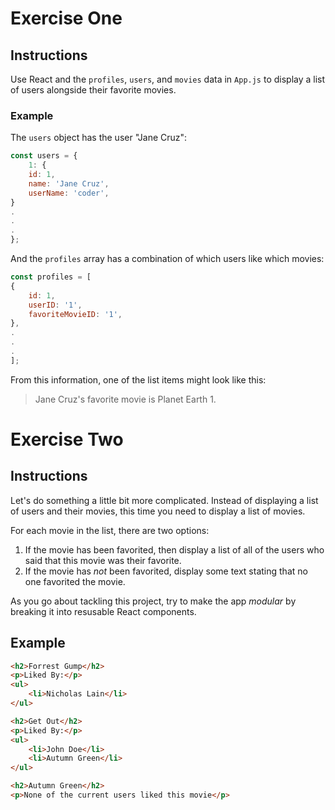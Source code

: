 # Exercise One

## Instructions

Use React and the `profiles`, `users`, and `movies` data in `App.js` to display a list of users alongside their favorite movies.

### Example

The `users` object has the user "Jane Cruz":

```js
const users = {
    1: {
    id: 1,
    name: 'Jane Cruz',
    userName: 'coder',
}
.
.
.
};
```

And the `profiles` array has a combination of which users like which movies:

```js
const profiles = [
{
    id: 1,
    userID: '1',
    favoriteMovieID: '1',
},
.
.
.
];
```

From this information, one of the list items might look like this:

> Jane Cruz's favorite movie is Planet Earth 1.


# Exercise Two

## Instructions

Let's do something a little bit more complicated. Instead of displaying a
list of users and their movies, this time you need to display a list of movies.

For each movie in the list, there are two options:

1. If the movie has been favorited, then display a list of all of the users who said that this movie was their favorite.
2. If the movie has *not* been favorited, display some text stating that no one favorited the movie.

As you go about tackling this project, try to make the app *modular* by breaking it into resusable React components.

## Example

```html
<h2>Forrest Gump</h2>
<p>Liked By:</p>
<ul>
    <li>Nicholas Lain</li>
</ul>

<h2>Get Out</h2>
<p>Liked By:</p>
<ul>
    <li>John Doe</li>
    <li>Autumn Green</li>
</ul>

<h2>Autumn Green</h2>
<p>None of the current users liked this movie</p>
```